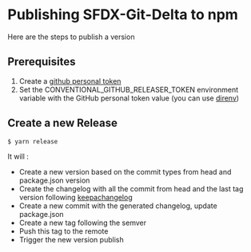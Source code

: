 # Publishing SFDX-Git-Delta to npm

Here are the steps to publish a version

## Prerequisites

1. Create a [github personal token](https://docs.github.com/en/github/authenticating-to-github/creating-a-personal-access-token)
2. Set the CONVENTIONAL_GITHUB_RELEASER_TOKEN environment variable with the GitHub personal token value (you can use [direnv](https://direnv.net/))

## Create a new Release

```sh
$ yarn release
```

It will :

- Create a new version based on the commit types from head and package.json version
- Create the changelog with all the commit from head and the last tag version following [keepachangelog](https://keepachangelog.com/en/1.0.0/)
- Create a new commit with the generated changelog, update package.json
- Create a new tag following the semver
- Push this tag to the remote
- Trigger the new version publish
